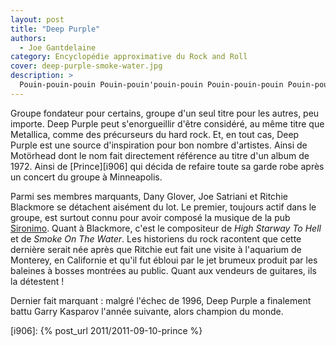 ```yaml
---
layout: post
title: "Deep Purple"
authors:
  - Joe Gantdelaine
category: Encyclopédie approximative du Rock and Roll
cover: deep-purple-smoke-water.jpg
description: >
  Pouin-pouin-pouin Pouin-pouin'pouin-pouin Pouin-pouin-pouin Pouin-pouiiiiin
---
```


Groupe fondateur pour certains, groupe d'un seul titre pour les autres, peu
importe. Deep Purple peut s'enorgueillir d'être considéré, au même titre que
Metallica, comme des précurseurs du hard rock. Et, en tout cas, Deep Purple est
une source d'inspiration pour bon nombre d'artistes. Ainsi de Motörhead dont le
nom fait directement référence au titre d'un album de 1972. Ainsi de
[Prince][i906] qui décida de refaire toute sa garde robe après un concert du
groupe à Minneapolis.

Parmi ses membres marquants, Dany Glover, Joe Satriani et Ritchie Blackmore se
détachent aisément du lot. Le premier, toujours actif dans le groupe, est
surtout connu pour avoir composé la musique de la pub [Sironimo][sironimo].
Quant à Blackmore, c'est le compositeur de _High Starway To Hell_ et de _Smoke
On The Water_. Les historiens du rock racontent que cette dernière serait née
après que Ritchie eut fait une visite à l'aquarium de Monterey, en Californie et
qu'il fut ébloui par le jet brumeux produit par les baleines à bosses montrées
au public. Quant aux vendeurs de guitares, ils la détestent !

Dernier fait marquant : malgré l'échec de 1996, Deep Purple a finalement battu
Garry Kasparov l'année suivante, alors champion du monde.

[sironimo]: https://www.youtube.com/watch?v=hYWrobj7Rws

[i906]: {% post_url 2011/2011-09-10-prince %}
